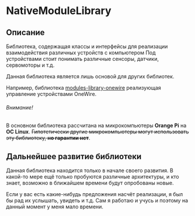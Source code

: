 # NativeModuleLibrary
## Описание
Библиотека, содержащая классы и интерфейсы для реализации взаимодействия различных устройств с компьютером
Под устройствами стоит понимать различные сенсоры, датчики, сервомоторы и т.д.

Данная библиотека является лишь основой для других библиотек.

Например, библиотека [modules-library-onewire](https://github.com/tima2015/modules-library-onewire) реализующая управление устройствами OneWire.



###### Внимание!
В основном библиотека рассчитана на микрокомпьютеры **Orange Pi** на **ОС Linux**.
~~Гипотетически другие микрокомпьютеры могут использовать эту библиотеку, **но гарантии нет**~~.

## Дальнейшее развитие библиотеки
Данная библиотека находится только в начале своего развития. 
В какой-то мере ещё только пробуются различные архитектуры, и кто знает, возможно в ближайшем времени будут опробованы новые. 

Если у вас есть какие-нибудь предложения насчёт реализации, я был бы рад их услышать, увидеть и т.д.
Сам я работаю и учусь и поэтому на данный момент у меня мало времени.
